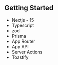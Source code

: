 
## Getting Started

- Nextjs - 15
- Typescript
- zod
- Prisma
- App Router
- App API
- Server Actions
- Toastify

